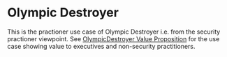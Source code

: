 # Olympic Destroyer

This is the practioner use case of Olympic Destroyer
i.e. from the security practioner viewpoint. 
See [OlympicDestroyer Value Proposition](../../ValuePropositions/README.md) for the 
use case showing value to executives and non-security practitioners.

